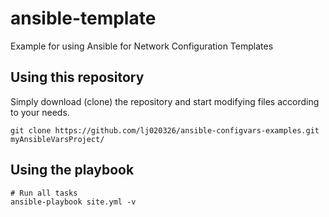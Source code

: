 # ansible-template
Example for using Ansible for Network Configuration Templates

## Using this repository

Simply download (clone) the repository and start modifying files according to your needs.

```
git clone https://github.com/lj020326/ansible-configvars-examples.git myAnsibleVarsProject/
```

## Using the playbook

```
# Run all tasks
ansible-playbook site.yml -v
```

